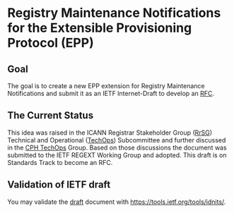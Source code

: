 Registry Maintenance Notifications for the Extensible Provisioning Protocol (EPP)
=================

## Goal
The goal is to create a new EPP extension for Registry Maintenance Notifications and submit it as an IETF Internet-Draft to develop an [RFC].

## The Current Status
This idea was raised in the ICANN Registrar Stakeholder Group ([RrSG]) Technical and Operational ([TechOps]) Subcommittee and further discussed in the [CPH TechOps] Group. Based on those discussions the document was submitted to the IETF REGEXT Working Group and adopted. This draft is on Standards Track to become an RFC.

## Validation of IETF draft
You may validate the [draft] document with https://tools.ietf.org/tools/idnits/.


[RFC]: https://en.wikipedia.org/wiki/Request_for_Comments
[RrSG]: http://rrsg.org
[TechOps]: http://icannregistrars.org/techops-sub-committee/
[CPH TechOps]: https://bestpractice.domains
[draft]: /draft-ietf-regext-epp-registry-maintenance.txt
